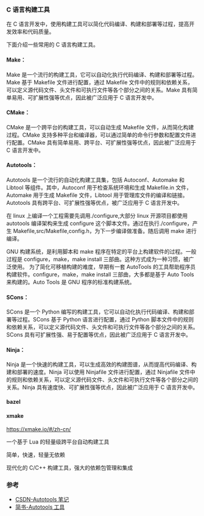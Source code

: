 ### C 语言构建工具

在 C 语言开发中，使用构建工具可以简化代码编译、构建和部署等过程，提高开发效率和代码质量。

下面介绍一些常用的 C 语言构建工具。

#### Make：

Make 是一个流行的构建工具，它可以自动化执行代码编译、构建和部署等过程。Make 基于 Makefile 文件进行配置，通过 Makefile 文件中的规则和依赖关系，可以定义源代码文件、头文件和可执行文件等各个部分之间的关系。Make 具有简单易用、可扩展性强等优点，因此被广泛应用于 C 语言开发中。

#### CMake：

CMake 是一个跨平台的构建工具，可以自动生成 Makefile 文件，从而简化构建过程。CMake 支持多种平台和编译器，可以通过简单的命令行参数和配置文件进行配置。CMake 具有简单易用、跨平台、可扩展性强等优点，因此被广泛应用于 C 语言开发中。

#### Autotools：

Autotools 是一个流行的自动化构建工具集，包括 Autoconf、Automake 和 Libtool 等组件。其中，Autoconf 用于检查系统环境和生成 Makefile.in 文件，Automake 用于生成 Makefile 文件，Libtool 用于管理库文件的编译和链接。Autotools 具有跨平台、可扩展性强等优点，被广泛应用于 C 语言开发中。

在 linux 上编译一个工程需要先调用./configure,大部分 linux 开源项目都使用 autotools 编译架构来生成 configure 这个脚本文件。通过在执行./configure，产生 Makefile,src/Makefile,config.h，为下一步编译做准备。随后调用 make 进行编译。

GNU 构建系统，是利用脚本和 make 程序在特定的平台上构建软件的过程。一般过程是 configure，make，make install 三部曲。这种方式成为一种习惯，被广泛使用。
为了简化可移植构建的难度，早期有一套 AutoTools 的工具帮助程序员构建软件。configure，make，make install 三部曲，大多都是基于 Auto Tools 来构建的。Auto Tools 是 GNU 程序的标准构建系统。

#### SCons：

SCons 是一个 Python 编写的构建工具，它可以自动化执行代码编译、构建和部署等过程。SCons 基于 Python 语言进行配置，通过 Python 脚本文件中的规则和依赖关系，可以定义源代码文件、头文件和可执行文件等各个部分之间的关系。SCons 具有可扩展性强、易于配置等优点，因此被广泛应用于 C 语言开发中。

#### Ninja：

Ninja 是一个快速的构建工具，可以生成高效的构建图谱，从而提高代码编译、构建和部署的速度。Ninja 可以使用 Ninjafile 文件进行配置，通过 Ninjafile 文件中的规则和依赖关系，可以定义源代码文件、头文件和可执行文件等各个部分之间的关系。Ninja 具有速度快、可扩展性强等优点，因此被广泛应用于 C 语言开发中。

#### bazel

#### xmake

https://xmake.io/#/zh-cn/

一个基于 Lua 的轻量级跨平台自动构建工具

简单，快速，轻量无依赖

现代化的 C/C++ 构建工具，强大的依赖包管理和集成

### 参考

- [CSDN-Autotools 笔记](https://blog.csdn.net/qq_27870421/article/details/99621737)
- [简书-Autotools 工具](https://www.jianshu.com/p/b3b0a090a01e)
